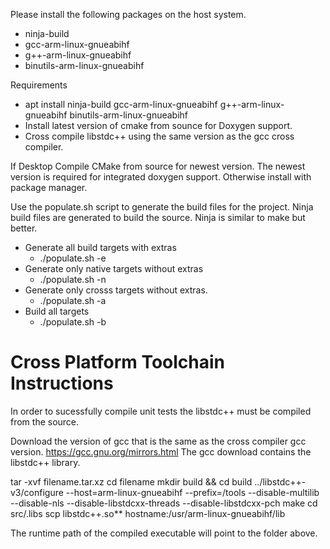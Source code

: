 Please install the following packages on the host system.
- ninja-build
- gcc-arm-linux-gnueabihf
- g++-arm-linux-gnueabihf
- binutils-arm-linux-gnueabihf

Requirements
- apt install ninja-build gcc-arm-linux-gnueabihf g++-arm-linux-gnueabihf binutils-arm-linux-gnueabihf
- Install latest version of cmake from sounce for Doxygen support.
- Cross compile libstdc++ using the same version as the gcc cross compiler.

If Desktop Compile CMake from source for newest version.
The newest version is required for integrated doxygen support.
Otherwise install with package manager.


Use the populate.sh script to generate the build files for the project.
Ninja build files are generated to build the source.
Ninja is similar to make but better.

- Generate all build targets with extras
    - ./populate.sh -e
- Generate only native targets without extras
    - ./populate.sh -n
- Generate only crosss targets without extras.
    - ./populate.sh -a
- Build all targets
    - ./populate.sh -b


# Cross Platform Toolchain Instructions
In order to sucessfully compile unit tests the libstdc++ must be compiled from the source.

Download the version of gcc that is the same as the cross compiler gcc version. https://gcc.gnu.org/mirrors.html
The gcc download contains the libstdc++ library.

tar -xvf filename.tar.xz
cd filename
mkdir build && cd build
../libstdc++-v3/configure --host=arm-linux-gnueabihf --prefix=/tools --disable-multilib --disable-nls --disable-libstdcxx-threads --disable-libstdcxx-pch
make
cd src/.libs
scp libstdc++.so** hostname:/usr/arm-linux-gnueabihf/lib

The runtime path of the compiled executable will point to the folder above.
